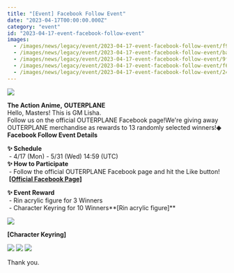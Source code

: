 ```yaml
---
title: "[Event] Facebook Follow Event"
date: "2023-04-17T00:00:00.000Z"
category: "event"
id: "2023-04-17-event-facebook-follow-event"
images:
  - /images/news/legacy/event/2023-04-17-event-facebook-follow-event/f9d6100b8e354d0c9d3a874c88303f2e.webp
  - /images/news/legacy/event/2023-04-17-event-facebook-follow-event/ba698dbb71db4cbfb09ac3a377facfa7.webp
  - /images/news/legacy/event/2023-04-17-event-facebook-follow-event/9f8fc8b731a645ba9b1b42a88ff92fda.webp
  - /images/news/legacy/event/2023-04-17-event-facebook-follow-event/f62f634219824e91833d45a6f42e0bb1.webp
  - /images/news/legacy/event/2023-04-17-event-facebook-follow-event/244be058118f46ff988e970fa65cda63.webp
---
```


![](/images/news/legacy/event/2023-04-17-event-facebook-follow-event/f9d6100b8e354d0c9d3a874c88303f2e.webp)

**The Action Anime,** **OUTERPLANE**  
Hello, Masters! This is GM Lisha.  
Follow us on the official OUTERPLANE Facebook page!We're giving away OUTERPLANE merchandise as rewards to 13 randomly selected winners!**◈ Facebook Follow Event Details**  
  
**✨ Schedule**  
 - 4/17 (Mon) - 5/31 (Wed) 14:59 (UTC)  
**✨ How to Participate**  
 - Follow the official OUTERPLANE Facebook page and hit the Like button!  
 [**\[Official Facebook Page\]**](https://www.facebook.com/OUTERPLANEGLOBAL/)  
  
**✨ Event Reward**  
 - Rin acrylic figure for 3 Winners  
 - Character Keyring for 10 Winners**\[Rin acrylic figure\]**

![](/images/news/legacy/event/2023-04-17-event-facebook-follow-event/ba698dbb71db4cbfb09ac3a377facfa7.webp)

**\[Character Keyring\]**

![](/images/news/legacy/event/2023-04-17-event-facebook-follow-event/9f8fc8b731a645ba9b1b42a88ff92fda.webp) ![](/images/news/legacy/event/2023-04-17-event-facebook-follow-event/f62f634219824e91833d45a6f42e0bb1.webp) ![](/images/news/legacy/event/2023-04-17-event-facebook-follow-event/244be058118f46ff988e970fa65cda63.webp)  
  
Thank you.
